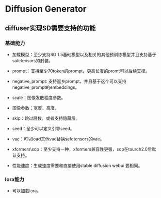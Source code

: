 # Diffusion Generator

## diffuser实现SD需要支持的功能

### 基础能力

* 加载模型：至少支持SD 1.5基础模型以及相关的其他预训练模型并且支持基于safetensors的封装。

* prompt：支持至少70token的prompt，更高长度的promt可以后续支撑。

* negative_prompt: 支持返乡prompt，并且基于这个可以支持negative_prompt的embeddings。

* scale：图像发散程度参数。

* 图像参数：宽度、高度。

* skip：跳过层数，或者支持隐藏层。

* seed：至少可以定义引导seed。

* vae：可以load其他vae替换safetensors的vae。

* xformers\sdp：至少支持一种，xformers兼容性更强，sdp在tourch2.0后默认支持。

* 性能速度：生成速度需要和直接使用stable diffusion webui 要相同。

### lora能力

* 可以加载lora。
